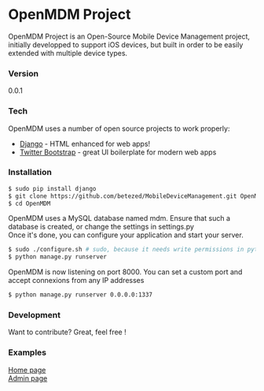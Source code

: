 # OpenMDM Project

OpenMDM Project is an Open-Source Mobile Device Management project, initially developped to support iOS devices, but built in order to be easily extended with multiple device types.

### Version

0.0.1

### Tech

OpenMDM uses a number of open source projects to work properly:

* [Django](https://www.djangoproject.com/) - HTML enhanced for web apps!
* [Twitter Bootstrap](http://twitter.github.com/bootstrap/) - great UI boilerplate for modern web apps

### Installation


```sh
$ sudo pip install django
$ git clone https://github.com/betezed/MobileDeviceManagement.git OpenMDM
$ cd OpenMDM
```

OpenMDM uses a MySQL database named mdm. Ensure that such a database is created, or change the settings in settings.py  
Once it's done, you can configure your application and start your server.

```sh
$ sudo ./configure.sh # sudo, because it needs write permissions in python 3.4 "site-packages" directory
$ python manage.py runserver
```
OpenMDM is now listening on port 8000.
You can set a custom port and accept connexions from any IP addresses

```sh
$ python manage.py runserver 0.0.0.0:1337
```


### Development

Want to contribute? Great, feel free !


### Examples

[Home page](http://hackndo.com:8000)  
[Admin page](http://hackndo.com:8000/admin/) 
